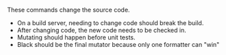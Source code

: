 These commands change the source code.

- On a build server, needing to change code should break the build.
- After changing code, the new code needs to be checked in.
- Mutating should happen before unit tests.
- Black should be the final mutator because only one formatter can "win"
